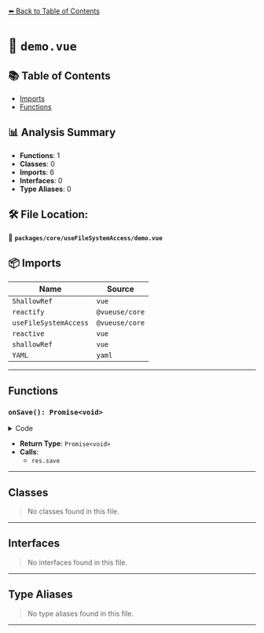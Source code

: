 [⬅️ Back to Table of Contents](../../../index.md)

# 📄 `demo.vue`

## 📚 Table of Contents

- [Imports](#imports)
- [Functions](#functions)

## 📊 Analysis Summary

- **Functions**: 1
- **Classes**: 0
- **Imports**: 6
- **Interfaces**: 0
- **Type Aliases**: 0

## 🛠️ File Location:
📂 **`packages/core/useFileSystemAccess/demo.vue`**

## 📦 Imports

| Name | Source |
|------|--------|
| `ShallowRef` | `vue` |
| `reactify` | `@vueuse/core` |
| `useFileSystemAccess` | `@vueuse/core` |
| `reactive` | `vue` |
| `shallowRef` | `vue` |
| `YAML` | `yaml` |


---

## Functions

### `onSave(): Promise<void>`

<details><summary>Code</summary>

```ts
async function onSave() {
  await res.save()
}
```
</details>

- **Return Type**: `Promise<void>`
- **Calls**:
  - `res.save`

---

## Classes

> No classes found in this file.


---

## Interfaces

> No interfaces found in this file.


---

## Type Aliases

> No type aliases found in this file.


---